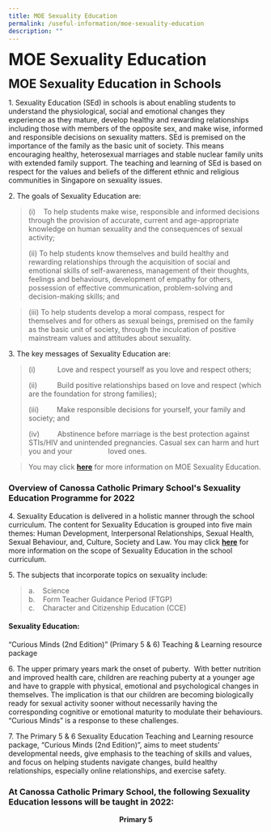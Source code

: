 ```yaml
---
title: MOE Sexuality Education
permalink: /useful-information/moe-sexuality-education
description: ""
---
```

**<font size="6">MOE Sexuality Education</font>**

**<font size="5">MOE Sexuality Education in Schools</font>**

1. Sexuality Education (SEd) in schools is about enabling students to understand the physiological, social and emotional changes they experience as they mature, develop healthy and rewarding relationships including those with members of the opposite sex, and make wise, informed and responsible decisions on sexuality matters. SEd is premised on the importance of the family as the basic unit of society. This means encouraging healthy, heterosexual marriages and stable nuclear family units with extended family support. The teaching and learning of SEd is based on respect for the values and beliefs of the different ethnic and religious communities in Singapore on sexuality issues.  
  
  
2\. The goals of Sexuality Education are:  
  

> (i)    To help students make wise, responsible and informed decisions through the provision of accurate, current and age-appropriate knowledge on human sexuality and the consequences of sexual activity;  
>   
> (ii) To help students know themselves and build healthy and rewarding relationships through the acquisition of social and emotional skills of self-awareness, management of their thoughts, feelings and behaviours, development of empathy for others, possession of effective communication, problem-solving and decision-making skills; and  
>   

> (iii) To help students develop a moral compass, respect for themselves and for others as sexual beings, premised on the family as the basic unit of society, through the inculcation of positive mainstream values and attitudes about sexuality. 

  
3\. The key messages of Sexuality Education are:  

>   
> 
> (i)           Love and respect yourself as you love and respect others;
> 
> (ii)          Build positive relationships based on love and respect (which are the foundation for strong families);
> 
> (iii)         Make responsible decisions for yourself, your family and society; and
> 
> (iv)         Abstinence before marriage is the best protection against STIs/HIV and unintended pregnancies. Casual sex can harm and hurt you and your                  loved ones.

  

> You may click [**here**](https://www.moe.gov.sg/programmes/sexuality-education) for more information on MOE Sexuality Education.



### Overview of Canossa Catholic Primary School's Sexuality Education Programme for 2022

  
4. Sexuality Education is delivered in a holistic manner through the school curriculum. The content for Sexuality Education is grouped into five main themes: Human Development, Interpersonal Relationships, Sexual Health, Sexual Behaviour, and, Culture, Society and Law. You may click [**here**](https://www.moe.gov.sg/programmes/sexuality-education/scope-and-teaching-approach) for more information on the scope of Sexuality Education in the school curriculum.  
  
5\. The subjects that incorporate topics on sexuality include:  

> a.    Science  
> b.    Form Teacher Guidance Period (FTGP)  
> c.    Character and Citizenship Education (CCE)  
>   

#### Sexuality Education:

“Curious Minds (2nd Edition)” (Primary 5 & 6) Teaching & Learning resource package  
  
6. The upper primary years mark the onset of puberty.  With better nutrition and improved health care, children are reaching puberty at a younger age and have to grapple with physical, emotional and psychological changes in themselves. The implication is that our children are becoming biologically ready for sexual activity sooner without necessarily having the corresponding cognitive or emotional maturity to modulate their behaviours. “Curious Minds” is a response to these challenges.  
  
7. The Primary 5 & 6 Sexuality Education Teaching and Learning resource package, “Curious Minds (2nd Edition)”, aims to meet students’ developmental needs, give emphasis to the teaching of skills and values, and focus on helping students navigate changes, build healthy relationships, especially online relationships, and exercise safety.   
  
  

### At Canossa Catholic Primary School, the following Sexuality Education lessons will be taught in 2022:


**<center>Primary 5</center>**